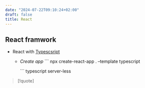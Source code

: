 ```yaml
---
date: "2024-07-22T09:10:24+02:00"
draft: false
title: React
---
```


## React framwork

-   React with
    [Typescsript](https://www.youtube.com/watch?v:%20F2JCjVSZlG0&t=241s)
    -   *Create app* \`\`\` npx create-react-app . –template typescript

        \`\`\` typescript server-less

> \[!quote\]
